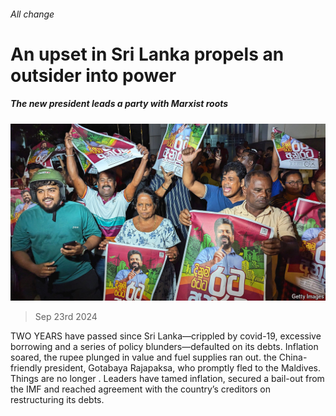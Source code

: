###### All change

# An upset in Sri Lanka propels an outsider into power 

##### The new president leads a party with Marxist roots 

![image](images/20240928_ASP001.jpg) 

> Sep 23rd 2024 

TWO YEARS have passed since Sri Lanka—crippled by covid-19, excessive borrowing and a series of policy blunders—defaulted on its debts. Inflation soared, the rupee plunged in value and fuel supplies ran out.  the China-friendly president, Gotabaya Rajapaksa, who promptly fled to the Maldives. Things are no longer . Leaders have tamed inflation, secured a bail-out from the IMF and reached agreement with the country’s creditors on restructuring its debts.

